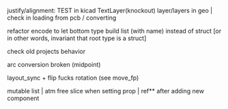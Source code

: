justify/alignment: TEST in kicad
TextLayer(knockout)
layer/layers in geo
| check in loading from pcb / converting

refactor encode to let bottom type build list (with name) instead of struct
[or in other words, invariant that root type is a struct]

check old projects behavior

arc conversion broken (midpoint)

layout_sync + flip fucks rotation (see move_fp)

mutable list
| atm free slice when setting prop
| ref\*\* after adding new component
